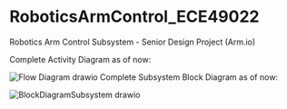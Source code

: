 # RoboticsArmControl_ECE49022
Robotics Arm Control Subsystem - Senior Design Project (Arm.io)

Complete Activity Diagram as of now:

![Flow Diagram drawio](https://user-images.githubusercontent.com/59933881/193178313-dabad1da-87b2-4191-9aba-19034b65fe55.png)
Complete Subsystem Block Diagram as of now:

![BlockDiagramSubsystem drawio](https://user-images.githubusercontent.com/59933881/193178337-dd1214cc-b7f7-468e-979d-b1f820d30df3.png)
